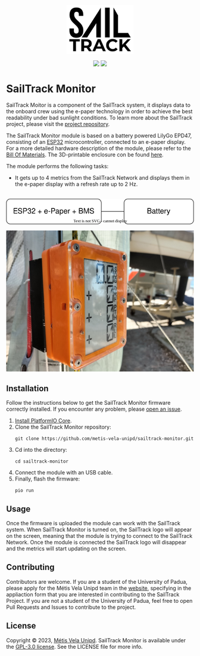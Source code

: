 <p align="center">
  <img src="https://raw.githubusercontent.com/metis-vela-unipd/sailtrack/main/assets/SailTrack%20Logo.svg" width="180">
</p>

<p align="center">
  <img src="https://img.shields.io/github/license/metis-vela-unipd/sailtrack-monitor" />
  <img src="https://img.shields.io/github/v/release/metis-vela-unipd/sailtrack-monitor" />
</p>

# SailTrack Monitor

SailTrack Moitor is a component of the SailTrack system, it displays data to the onboard crew using the e-paper technology in order to achieve the best readability under bad sunlight conditions. To learn more about the SailTrack project, please visit the [project repository](https://github.com/metis-vela-unipd/sailtrack).

The SailTrack Monitor module is based on a battery powered LilyGo EPD47, consisting of an [ESP32](https://www.espressif.com/en/products/socs/esp32) microcontroller, connected to an e-paper display. For a more detailed hardware description of the module, please refer to the [Bill Of Materials](hardware/BOM.csv). The 3D-printable enclosure con be found [here](hardware/STL).

The module performs the following tasks:

* It gets up to 4 metrics from the SailTrack Network and displays them in the e-paper display with a refresh rate up to 2 Hz.

<p align="center">
  <br/>
  <img src="hardware/Connection Diagram.svg">
</p>

![module-image](hardware/Module%20Image.jpg)

## Installation

Follow the instructions below to get the SailTrack Monitor firmware correctly installed. If you encounter any problem, please [open an issue](https://github.com/metis-vela-unipd/sailtrack-monitor/issues/new).

1. [Install PlatformIO Core](https://docs.platformio.org/en/latest/core/installation/index.html).
2. Clone the SailTrack Monitor repository:
   ```
   git clone https://github.com/metis-vela-unipd/sailtrack-monitor.git 
   ``` 
3. Cd into the directory:
   ```
   cd sailtrack-monitor
   ```
4. Connect the module with an USB cable.
5. Finally, flash the firmware:
   ```
   pio run
   ```

## Usage

Once the firmware is uploaded the module can work with the SailTrack system. When SailTrack Monitor is turned on, the SailTrack logo will appear on the screen, meaning that the module is trying to connect to the SailTrack Network. Once the module is connected the SailTrack logo will disappear and the metrics will start updating on the screen.

## Contributing

Contributors are welcome. If you are a student of the University of Padua, please apply for the Métis Vela Unipd team in the [website](http://metisvela.dii.unipd.it), specifying in the appliaction form that you are interested in contributing to the SailTrack Project. If you are not a student of the University of Padua, feel free to open Pull Requests and Issues to contribute to the project.

## License

Copyright © 2023, [Métis Vela Unipd](https://github.com/metis-vela-unipd). SailTrack Monitor is available under the [GPL-3.0 license](https://www.gnu.org/licenses/gpl-3.0.en.html). See the LICENSE file for more info.
